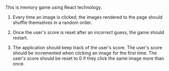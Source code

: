 ﻿This is memory game using React technology.


1. Every time an image is clicked, the images rendered to the page should shuffle themselves in a random order.

2. Once the user's score is reset after an incorrect guess, the game should restart.

3. The application should keep track of the user's score. The user's score should be incremented when clicking an image for the first time. The user's score should be reset to 0 if they click the same image more than once.




